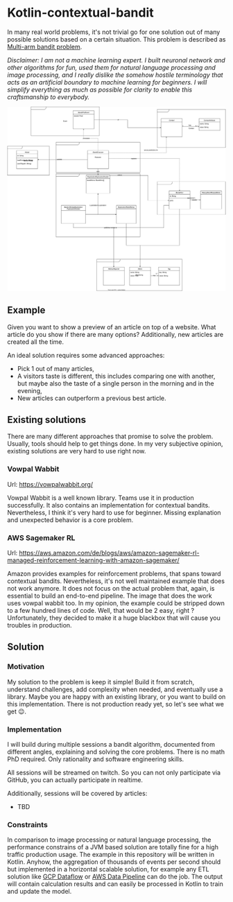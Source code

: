 # Kotlin-contextual-bandit

In many real world problems, it's not trivial go for one solution out of many possible solutions based
on a certain situation.
This problem is described as [Multi-arm bandit problem](https://en.wikipedia.org/wiki/Multi-armed_bandit). 

*Disclaimer: I am not a machine learning expert. I built neuronal network and other algorithms for fun, 
used them for natural language processing and image processing, and I really dislike the somehow 
hostile terminology that acts as an artificial boundary to machine learning for beginners. I will simplify
everything as much as possible for clarity to enable this craftsmanship to everybody.*

![Kotlin-contextual-bandit Class Diagram](./documentation/kotlin-contextual-bandit.drawio.svg)

## Example

Given you want to show a preview of an article on top of a website. What article do you show if there 
are many options? Additionally, new articles are created all the time.

An ideal solution requires some advanced approaches:

- Pick 1 out of many articles,
- A visitors taste is different, this includes comparing one with another, but maybe also the taste of a single person in the morning and in the evening,
- New articles can outperform a previous best article.

## Existing solutions

There are many different approaches that promise to solve the problem. Usually, tools should help to get things done. 
In my very subjective opinion, existing solutions are very hard to use right now.

### Vowpal Wabbit

Url: https://vowpalwabbit.org/

Vowpal Wabbit is a well known library. Teams use it in production successfully. It also contains an implementation for
contextual bandits. Nevertheless, I think it's very hard to use for beginner. Missing explanation and unexpected behavior is a core problem.

### AWS Sagemaker RL

Url: https://aws.amazon.com/de/blogs/aws/amazon-sagemaker-rl-managed-reinforcement-learning-with-amazon-sagemaker/

Amazon provides examples for reinforcement problems, that spans toward contextual bandits. Nevertheless, it's not well 
maintained example that does not work anymore. It does not focus on the actual problem that, again, is 
essential to build an end-to-end pipeline. The image that does the work uses vowpal wabbit too. In my opinion, the example
could be stripped down to a few hundred lines of code. Well, that would be 2 easy, right ? Unfortunately, they decided to make it
a huge blackbox that will cause you troubles in production.

## Solution

### Motivation

My solution to the problem is keep it simple! Build it from scratch, understand challenges, add complexity when needed, and eventually use a library. 
Maybe you are happy with an existing library, or you want to build on this implementation. There is not production ready yet, so let's see what we get 😉.

### Implementation

I will build during multiple sessions a bandit algorithm, documented from different angles,
explaining and solving the core problems. There is no math PhD required. Only rationality and software engineering skills.

All sessions will be streamed on twitch. So you can not only participate via GitHub, you can actually participate in realtime.

Additionally, sessions will be covered by articles:
- TBD

### Constraints

In comparison to image processing or natural language processing, the performance constrains of a JVM
based solution are totally fine for a high traffic production usage. The example in this repository
will be written in Kotlin. Anyhow, the aggregation of thousands of events per second should but
implemented in a horizontal scalable solution, for example any ETL solution like [GCP Dataflow](https://cloud.google.com/dataflow) or
[AWS Data Pipeline](https://aws.amazon.com/de/datapipeline/) can do the job. The output will contain 
calculation results and can easily be processed in Kotlin to train and update the model.
